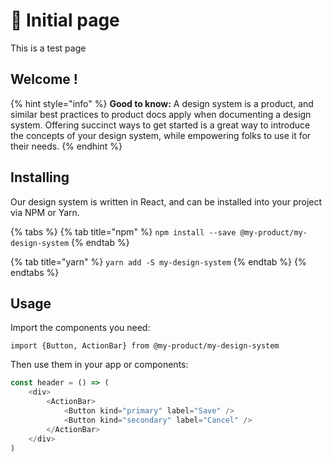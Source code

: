 # 🐶 Initial page

This is a test page
  
## Welcome !

{% hint style="info" %}
**Good to know:** A design system is a product, and similar best practices to product docs apply when documenting a design system. Offering succinct ways to get started is a great way to introduce the concepts of your design system, while empowering folks to use it for their needs.
{% endhint %}

## Installing

Our design system is written in React, and can be installed into your project via NPM or Yarn.

{% tabs %}
{% tab title="npm" %}
`npm install --save @my-product/my-design-system`
{% endtab %}

{% tab title="yarn" %}
`yarn add -S my-design-system`
{% endtab %}
{% endtabs %}

## Usage

Import the components you need:

`import {Button, ActionBar} from @my-product/my-design-system`

Then use them in your app or components:

```javascript
const header = () => (
    <div>
        <ActionBar>
            <Button kind="primary" label="Save" />
            <Button kind="secondary" label="Cancel" />
        </ActionBar>
    </div>
)
```
